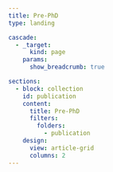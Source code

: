 ```yaml
---
title: Pre-PhD
type: landing

cascade:
  - _target:
      kind: page
    params:
      show_breadcrumb: true

sections:
  - block: collection
    id: publication
    content:
      title: Pre-PhD
      filters:
        folders:
          - publication
    design:
      view: article-grid
      columns: 2
---
```

